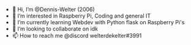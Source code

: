 - 👋 Hi, I’m @Dennis-Welter (2006)
- 👀 I’m interested in Raspberry Pi, Coding and general IT
- 🌱 I’m currently learning Webdev with Python flask on Raspberry Pi's
- 💞️ I’m looking to collaborate on idk
- 📫 How to reach me @discord welterdekelter#3991

<!---
Dennis-Welter/Dennis-Welter is a ✨ special ✨ repository because its `README.md` (this file) appears on your GitHub profile.
You can click the Preview link to take a look at your changes.
--->
